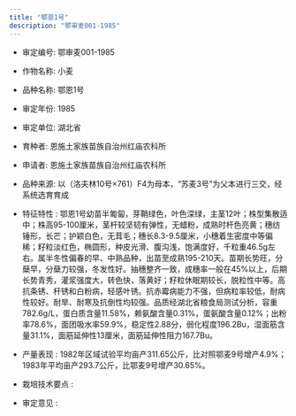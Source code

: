 ```yaml
---
title: "鄂恩1号"
description: "鄂审麦001-1985"
---
```

* 审定编号:  鄂审麦001-1985

*  作物名称:  小麦

*  品种名称:  鄂恩1号

*  审定年份:  1985

*  审定单位:  湖北省

* 育种者:  恩施土家族苗族自治州红庙农科所

*  申请者:  恩施土家族苗族自治州红庙农科所

*  品种来源:  以（洛夫林10号×761）F4为母本，“苏麦3号”为父本进行三交，经系统选育育成

*  特征特性 : 
鄂恩1号幼苗半匍匐，芽鞘绿色，叶色深绿，主茎12叶；株型集散适中；株高95-100厘米，茎杆较坚韧有弹性，无蜡粉，成熟时杆色亮黄；穗纺锤形，长芒；护颖白色，无茸毛；穗长8.3-9.5厘米，小穗着生密度中等偏稀；籽粒淡红色，椭圆形，种皮光滑、腹沟浅，饱满度好，千粒重46.5g左右。属半冬性偏春的早、中熟品种，出苗至成熟195-210天。苗期长势旺，分蘖早，分蘖力较强，冬发性好。抽穗整齐一致，成穗率一般在45%以上，后期长势青秀，灌浆强度大，转色快，落黄好；籽粒休眠期较长，脱粒性中等。高抗条锈、杆锈和白粉病，轻感叶锈。抗赤霉病能力不强，但病粒率较低，耐病性较好。耐旱、耐寒及抗倒性均较强。品质经湖北省粮食局测试分析，容重782.6g/L，蛋白质含量11.58%，赖氨酸含量0.31%，蛋氨酸含量0.12%；出粉率78.6%，面团吸水率59.9%，稳定性2.88分，弱化程度196.2Bu，湿面筋含量31.1%，面筋延伸性13厘米，面筋延伸性阻力167.7Bu。
 
*  产量表现 : 
1982年区域试验平均亩产311.65公斤，比对照鄂麦9号增产4.9%；1983年平均亩产293.7公斤，比鄂麦9号增产30.65%。

*  栽培技术要点 : 


*  审定意见 : 

